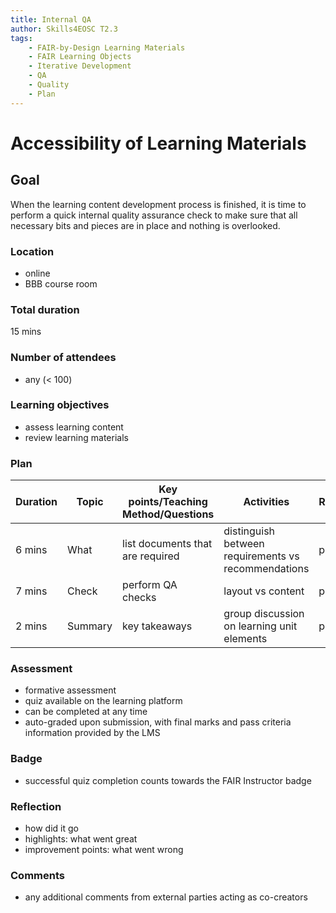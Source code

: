 ```yaml
---
title: Internal QA
author: Skills4EOSC T2.3
tags: 
    - FAIR-by-Design Learning Materials
    - FAIR Learning Objects
    - Iterative Development
    - QA
    - Quality
    - Plan
---
```


# Accessibility of Learning Materials

## Goal

When the learning content development process is finished, it is time to perform a quick internal quality assurance check to make sure that all necessary bits and pieces are in place and nothing is overlooked. 

### Location

- online
- BBB course room

### Total duration

15 mins

### Number of attendees

- any (< 100)

### Learning objectives

- assess learning content
- review learning materials

### Plan

| **Duration** | **Topic** | **Key points/Teaching Method/Questions** | **Activities** | **Resources** |
|---|---|---|---|---|
| 6 mins | What | list documents that are required | distinguish between requirements vs recommendations | pptx |
| 7 mins | Check | perform QA checks | layout vs content | pptx |
| 2 mins | Summary | key takeaways | group discussion on learning unit elements | pptx |

### Assessment

- formative assessment
- quiz available on the learning platform
- can be completed at any time
- auto-graded upon submission, with final marks and pass criteria information provided by the LMS

### Badge

- successful quiz completion counts towards the FAIR Instructor badge

### Reflection

- how did it go
- highlights: what went great
- improvement points: what went wrong

### Comments

- any additional comments from external parties acting as co-creators